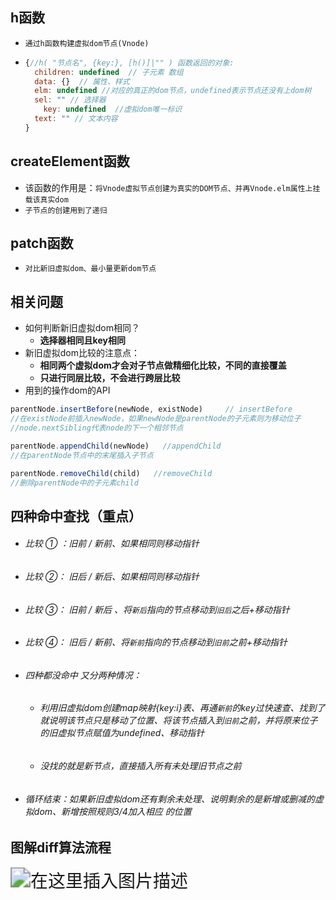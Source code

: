 ## h函数

- `通过h函数构建虚拟dom节点(Vnode)`

- ```js
  {//h( "节点名", {key:}, [h()]|"" ) 函数返回的对象:
  	children: undefined  // 子元素 数组
  	data: {}  // 属性、样式
  	elm: undefined //对应的真正的dom节点，undefined表示节点还没有上dom树
  	sel: "" // 选择器
      key: undefined  //虚拟dom唯一标识
  	text: "" // 文本内容
  }
  ```

## createElement函数

- 该函数的作用是：`将Vnode虚拟节点创建为真实的DOM节点、并再Vnode.elm属性上挂载该真实dom`
- `子节点的创建用到了递归`

## patch函数

- `对比新旧虚拟dom、最小量更新dom节点`

## 相关问题

- 如何判断新旧虚拟dom相同？
  - **选择器相同且key相同**
- 新旧虚拟dom比较的注意点：
  - **相同两个虚拟dom才会对子节点做精细化比较，不同的直接覆盖**
  - **只进行同层比较，不会进行跨层比较**
- 用到的操作dom的API

```js
parentNode.insertBefore(newNode, existNode) 	// insertBefore
//在existNode前插入newNode，如果newNode是parentNode的子元素则为移动位子
//node.nextSibling代表node的下一个相邻节点

parentNode.appendChild(newNode)   //appendChild
//在parentNode节点中的末尾插入子节点

parentNode.removeChild(child)   //removeChild
//删除parentNode中的子元素child
```

## 四种命中查找（重点）

- ###### 比较 ① ：旧前 / 新前、如果相同则移动指针

- ###### 比较 ②： 旧后 / 新后、如果相同则移动指针

- ###### 比较 ③： 旧前 / 新后 、将`新后`指向的节点移动到`旧后`之后+移动指针

- ###### 比较 ④： 旧后 /  新前、将`新前`指向的节点移动到`旧前`之前+移动指针

- ###### 四种都没命中 又分两种情况：

  - ###### 利用旧虚拟dom创建map映射{key:i}表、再通`新前`的key过快速查、找到了就说明该节点只是移动了位置、将该节点插入到`旧前`之前，并将原来位子的旧虚拟节点赋值为undefined、移动指针

  - ###### 没找的就是新节点，直接插入所有未处理旧节点之前

- ###### 循环结束：如果新旧虚拟dom还有剩余未处理、说明剩余的是新增或删减的虚拟dom、新增按照规则3/4加入相应 的位置

## 图解diff算法流程

<img src="https://img-blog.csdnimg.cn/20210415222737884.png?x-oss-process=image/watermark,type_ZmFuZ3poZW5naGVpdGk,shadow_10,text_aHR0cHM6Ly9ibG9nLmNzZG4ubmV0L3dlaXhpbl80NDk3MjAwOA==,size_16,color_FFFFFF,t_70#pic_center" alt="在这里插入图片描述" style="zoom: 200%;" />
